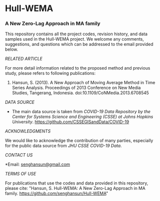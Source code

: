 # Hull-WEMA

### A New Zero-Lag Approach in MA family

This repository contains all the project codes, revision history, and data samples used in the Hull-WEMA project.
We welcome any comments, suggestions, and questions which can be addressed to the email provided below.

*RELATED ARTICLE*

For more detail information related to the proposed method and previous study, please refers to following publications:
1. Hansun, S. (2013). A New Approach of Moving Average Method in Time Series Analysis. Proceedings of 2013 Conference on New Media Studies, Tangerang, Indonesia. doi:10.1109/CoNMedia.2013.6708545

*DATA SOURCE*
* The main data source is taken from *COVID-19 Data Repository by the Center for Systems Science and Engineering (CSSE) at Johns Hopkins University*. https://github.com/CSSEGISandData/COVID-19

*ACKNOWLEDGMENTS*

We would like to acknowledge the contribution of many parties, especially for the public data source from *JHU CSSE COVID-19 Data*.

*CONTACT US*

*Email: senghansun@gmail.com

*TERMS OF USE*

For publications that use the codes and data provided in this repository, please cite: "Hansun, S. Hull-WEMA: A New Zero-Lag Approach in MA family. https://github.com/senghansun/Hull-WEMA"

